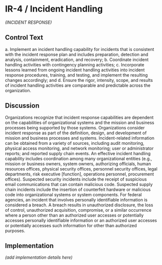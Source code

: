 # IR-4 / Incident Handling

_(INCIDENT RESPONSE)_

## Control Text


a. Implement an incident handling capability for incidents that is consistent with the incident response plan and includes preparation, detection and analysis, containment, eradication, and recovery;
b. Coordinate incident handling activities with contingency planning activities;
c. Incorporate lessons learned from ongoing incident handling activities into incident response procedures, training, and testing, and implement the resulting changes accordingly; and
d. Ensure the rigor, intensity, scope, and results of incident handling activities are comparable and predictable across the organization.

## Discussion

Organizations recognize that incident response capabilities are dependent on the capabilities of organizational systems and the mission and business processes being supported by those systems. Organizations consider incident response as part of the definition, design, and development of mission and business processes and systems. Incident-related information can be obtained from a variety of sources, including audit monitoring, physical access monitoring, and network monitoring; user or administrator reports; and reported supply chain events. An effective incident handling capability includes coordination among many organizational entities (e.g., mission or business owners, system owners, authorizing officials, human resources offices, physical security offices, personnel security offices, legal departments, risk executive [function], operations personnel, procurement offices). Suspected security incidents include the receipt of suspicious email communications that can contain malicious code. Suspected supply chain incidents include the insertion of counterfeit hardware or malicious code into organizational systems or system components. For federal agencies, an incident that involves personally identifiable information is considered a breach. A breach results in unauthorized disclosure, the loss of control, unauthorized acquisition, compromise, or a similar occurrence where a person other than an authorized user accesses or potentially accesses personally identifiable information or an authorized user accesses or potentially accesses such information for other than authorized purposes.

## Implementation

_(add implementation details here)_